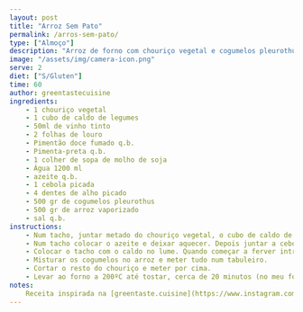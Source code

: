 ```yaml
---
layout: post
title: "Arroz Sem Pato"
permalink: /arros-sem-pato/
type: ["Almoço"]
description: "Arroz de forno com chouriço vegetal e cogumelos pleurothus"
image: "/assets/img/camera-icon.png"
serve: 2
diet: ["S/Gluten"]
time: 60
author: greentastecuisine
ingredients:
    - 1 chouriço vegetal
    - 1 cubo de caldo de legumes
    - 50ml de vinho tinto
    - 2 folhas de louro
    - Pimentão doce fumado q.b.
    - Pimenta-preta q.b.
    - 1 colher de sopa de molho de soja
    - Água 1200 ml
    - azeite q.b.
    - 1 cebola picada
    - 4 dentes de alho picado
    - 500 gr de cogumelos pleurothus
    - 500 gr de arroz vaporizado
    - sal q.b.
instructions:
    - Num tacho, juntar metado do chouriço vegetal, o cubo de caldo de legumes, o vinho tinto, as folhas de louro, o pimentão doce fumado, a pimenta preta, e o molho de soja. Cubrir com água, quando começar a ferver tapar e deixar cozer durante cerca de 10 minutos. Após esse tempo reserver. Retirar o chouriço e as folhas de louro e reservar. Manter o caldo no tacho.
    - Num tacho colocar o azeite e deixar aquecer. Depois juntar a cebola e deixar refogar. Depois de 2 minutos, juntar o alho, o louro do caldo e deixar refogar. Depois intruduzir os cogumelos e deixa-los reduzir. Depois introduir o chouriço de caldo, temperar com sal, pimenta e deixar durante 5 minutos.
    - Colocar o tacho com o caldo no lume. Quando começar a ferver introduzir o arroz. Temperar com sal a gosto e deixar cozer um pouco, mas não muito porque ele depois coze no forno.
    - Misturar os cogumelos no arroz e meter tudo num tabuleiro.
    - Cortar o resto do chouriço e meter por cima.
    - Levar ao forno a 200ºC até tostar, cerca de 20 minutos (no meu forno)
notes:
    Receita inspirada na [greentaste.cuisine](https://www.instagram.com/p/CTVBuLosgsV/?igsh=dGxjMWVyb3R4Zzds)
---
```

